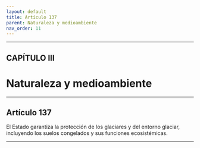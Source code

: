 ```yaml
---
layout: default
title: Artículo 137
parent: Naturaleza y medioambiente
nav_order: 11
---
```


---

## CAPÍTULO III
# Naturaleza y medioambiente

---

## Artículo 137

El Estado garantiza la protección de los glaciares y del entorno glaciar, incluyendo los suelos congelados y sus funciones ecosistémicas.

---
